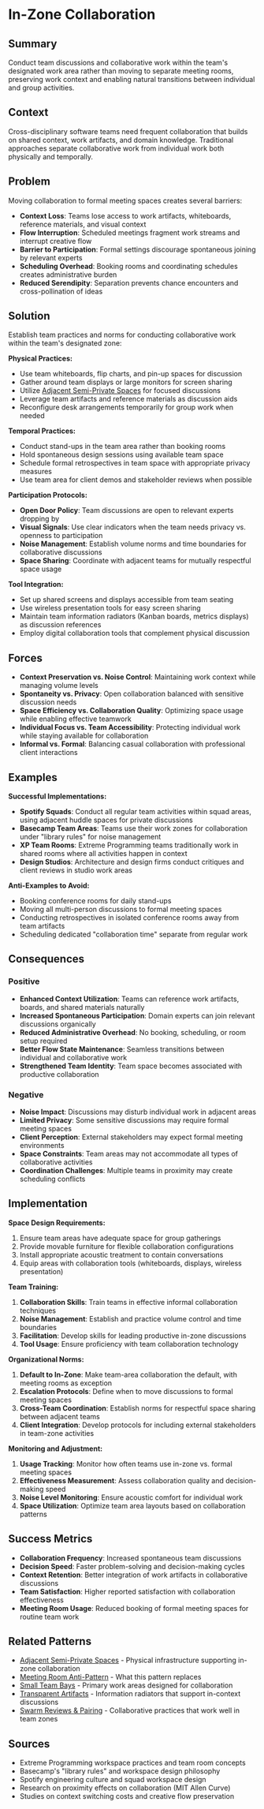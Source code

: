 ---
---
# In-Zone Collaboration

## Summary
Conduct team discussions and collaborative work within the team's designated work area rather than moving to separate meeting rooms, preserving work context and enabling natural transitions between individual and group activities.

## Context
Cross-disciplinary software teams need frequent collaboration that builds on shared context, work artifacts, and domain knowledge. Traditional approaches separate collaborative work from individual work both physically and temporally.

## Problem
Moving collaboration to formal meeting spaces creates several barriers:
- **Context Loss**: Teams lose access to work artifacts, whiteboards, reference materials, and visual context
- **Flow Interruption**: Scheduled meetings fragment work streams and interrupt creative flow
- **Barrier to Participation**: Formal settings discourage spontaneous joining by relevant experts
- **Scheduling Overhead**: Booking rooms and coordinating schedules creates administrative burden
- **Reduced Serendipity**: Separation prevents chance encounters and cross-pollination of ideas

## Solution
Establish team practices and norms for conducting collaborative work within the team's designated zone:

**Physical Practices:**
- Use team whiteboards, flip charts, and pin-up spaces for discussion
- Gather around team displays or large monitors for screen sharing
- Utilize [Adjacent Semi-Private Spaces](../architectural-spatial/adjacent-semi-private-spaces.md) for focused discussions
- Leverage team artifacts and reference materials as discussion aids
- Reconfigure desk arrangements temporarily for group work when needed

**Temporal Practices:**
- Conduct stand-ups in the team area rather than booking rooms
- Hold spontaneous design sessions using available team space
- Schedule formal retrospectives in team space with appropriate privacy measures
- Use team area for client demos and stakeholder reviews when possible

**Participation Protocols:**
- **Open Door Policy**: Team discussions are open to relevant experts dropping by
- **Visual Signals**: Use clear indicators when the team needs privacy vs. openness to participation
- **Noise Management**: Establish volume norms and time boundaries for collaborative discussions
- **Space Sharing**: Coordinate with adjacent teams for mutually respectful space usage

**Tool Integration:**
- Set up shared screens and displays accessible from team seating
- Use wireless presentation tools for easy screen sharing
- Maintain team information radiators (Kanban boards, metrics displays) as discussion references
- Employ digital collaboration tools that complement physical discussion

## Forces
- **Context Preservation vs. Noise Control**: Maintaining work context while managing volume levels
- **Spontaneity vs. Privacy**: Open collaboration balanced with sensitive discussion needs
- **Space Efficiency vs. Collaboration Quality**: Optimizing space usage while enabling effective teamwork
- **Individual Focus vs. Team Accessibility**: Protecting individual work while staying available for collaboration
- **Informal vs. Formal**: Balancing casual collaboration with professional client interactions

## Examples

**Successful Implementations:**
- **Spotify Squads**: Conduct all regular team activities within squad areas, using adjacent huddle spaces for private discussions
- **Basecamp Team Areas**: Teams use their work zones for collaboration under "library rules" for noise management
- **XP Team Rooms**: Extreme Programming teams traditionally work in shared rooms where all activities happen in context
- **Design Studios**: Architecture and design firms conduct critiques and client reviews in studio work areas

**Anti-Examples to Avoid:**
- Booking conference rooms for daily stand-ups
- Moving all multi-person discussions to formal meeting spaces
- Conducting retrospectives in isolated conference rooms away from team artifacts
- Scheduling dedicated "collaboration time" separate from regular work

## Consequences

### Positive
- **Enhanced Context Utilization**: Teams can reference work artifacts, boards, and shared materials naturally
- **Increased Spontaneous Participation**: Domain experts can join relevant discussions organically
- **Reduced Administrative Overhead**: No booking, scheduling, or room setup required
- **Better Flow State Maintenance**: Seamless transitions between individual and collaborative work
- **Strengthened Team Identity**: Team space becomes associated with productive collaboration

### Negative
- **Noise Impact**: Discussions may disturb individual work in adjacent areas
- **Limited Privacy**: Some sensitive discussions may require formal meeting spaces
- **Client Perception**: External stakeholders may expect formal meeting environments
- **Space Constraints**: Team areas may not accommodate all types of collaborative activities
- **Coordination Challenges**: Multiple teams in proximity may create scheduling conflicts

## Implementation

**Space Design Requirements:**
1. Ensure team areas have adequate space for group gatherings
2. Provide movable furniture for flexible collaboration configurations
3. Install appropriate acoustic treatment to contain conversations
4. Equip areas with collaboration tools (whiteboards, displays, wireless presentation)

**Team Training:**
1. **Collaboration Skills**: Train teams in effective informal collaboration techniques
2. **Noise Management**: Establish and practice volume control and time boundaries
3. **Facilitation**: Develop skills for leading productive in-zone discussions
4. **Tool Usage**: Ensure proficiency with team collaboration technology

**Organizational Norms:**
1. **Default to In-Zone**: Make team-area collaboration the default, with meeting rooms as exception
2. **Escalation Protocols**: Define when to move discussions to formal meeting spaces
3. **Cross-Team Coordination**: Establish norms for respectful space sharing between adjacent teams
4. **Client Integration**: Develop protocols for including external stakeholders in team-zone activities

**Monitoring and Adjustment:**
1. **Usage Tracking**: Monitor how often teams use in-zone vs. formal meeting spaces
2. **Effectiveness Measurement**: Assess collaboration quality and decision-making speed
3. **Noise Level Monitoring**: Ensure acoustic comfort for individual work
4. **Space Utilization**: Optimize team area layouts based on collaboration patterns

## Success Metrics
- **Collaboration Frequency**: Increased spontaneous team discussions
- **Decision Speed**: Faster problem-solving and decision-making cycles
- **Context Retention**: Better integration of work artifacts in collaborative discussions
- **Team Satisfaction**: Higher reported satisfaction with collaboration effectiveness
- **Meeting Room Usage**: Reduced booking of formal meeting spaces for routine team work

## Related Patterns
- [Adjacent Semi-Private Spaces](../architectural-spatial/adjacent-semi-private-spaces.md) - Physical infrastructure supporting in-zone collaboration
- [Meeting Room Anti-Pattern](meeting-room-anti-pattern.md) - What this pattern replaces
- [Small Team Bays](../architectural-spatial/small-team-bays.md) - Primary work areas designed for collaboration
- [Transparent Artifacts](transparent-artifacts.md) - Information radiators that support in-context discussions
- [Swarm Reviews & Pairing](swarm-reviews-pairing.md) - Collaborative practices that work well in team zones

## Sources
- Extreme Programming workspace practices and team room concepts
- Basecamp's "library rules" and workspace design philosophy
- Spotify engineering culture and squad workspace design
- Research on proximity effects on collaboration (MIT Allen Curve)
- Studies on context switching costs and creative flow preservation